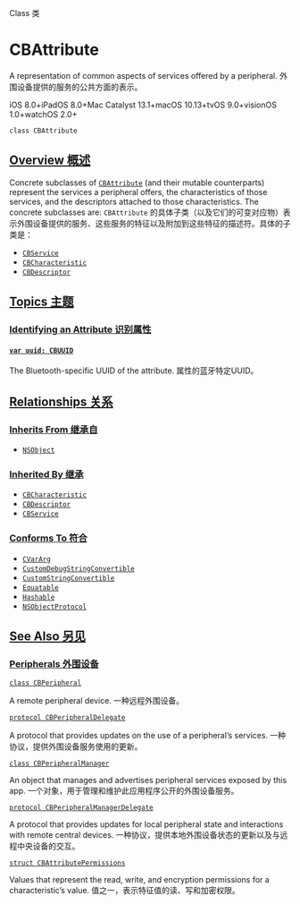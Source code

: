 Class 类

# CBAttribute

A representation of common aspects of services offered by a peripheral.
外围设备提供的服务的公共方面的表示。

iOS 8.0+iPadOS 8.0+Mac Catalyst 13.1+macOS 10.13+tvOS 9.0+visionOS 1.0+watchOS 2.0+

```
class CBAttribute
```



## [Overview 概述](https://developer.apple.com/documentation/corebluetooth/cbattribute#overview)

Concrete subclasses of [`CBAttribute`](https://developer.apple.com/documentation/corebluetooth/cbattribute) (and their mutable counterparts) represent the services a peripheral offers, the characteristics of those services, and the descriptors attached to those characteristics. The concrete subclasses are:
`CBAttribute` 的具体子类（以及它们的可变对应物）表示外围设备提供的服务、这些服务的特征以及附加到这些特征的描述符。具体的子类是：

- [`CBService`](https://developer.apple.com/documentation/corebluetooth/cbservice)
- [`CBCharacteristic`](https://developer.apple.com/documentation/corebluetooth/cbcharacteristic)
- [`CBDescriptor`](https://developer.apple.com/documentation/corebluetooth/cbdescriptor)



## [Topics 主题](https://developer.apple.com/documentation/corebluetooth/cbattribute#topics)

### [Identifying an Attribute 识别属性](https://developer.apple.com/documentation/corebluetooth/cbattribute#Identifying-an-Attribute)

#### [`var uuid: CBUUID`](https://developer.apple.com/documentation/corebluetooth/cbattribute/uuid)

The Bluetooth-specific UUID of the attribute.
属性的蓝牙特定UUID。



## [Relationships 关系](https://developer.apple.com/documentation/corebluetooth/cbattribute#relationships)

### [Inherits From 继承自](https://developer.apple.com/documentation/corebluetooth/cbattribute#inherits-from)

- [`NSObject`](https://developer.apple.com/documentation/objectivec/nsobject)



### [Inherited By 继承](https://developer.apple.com/documentation/corebluetooth/cbattribute#inherited-by)

- [`CBCharacteristic`](https://developer.apple.com/documentation/corebluetooth/cbcharacteristic)
- [`CBDescriptor`](https://developer.apple.com/documentation/corebluetooth/cbdescriptor)
- [`CBService`](https://developer.apple.com/documentation/corebluetooth/cbservice)



### [Conforms To 符合](https://developer.apple.com/documentation/corebluetooth/cbattribute#conforms-to)

- [`CVarArg`](https://developer.apple.com/documentation/Swift/CVarArg)
- [`CustomDebugStringConvertible`](https://developer.apple.com/documentation/Swift/CustomDebugStringConvertible)
- [`CustomStringConvertible`](https://developer.apple.com/documentation/Swift/CustomStringConvertible)
- [`Equatable`](https://developer.apple.com/documentation/Swift/Equatable)
- [`Hashable`](https://developer.apple.com/documentation/Swift/Hashable)
- [`NSObjectProtocol`](https://developer.apple.com/documentation/objectivec/nsobjectprotocol)



## [See Also 另见](https://developer.apple.com/documentation/corebluetooth/cbattribute#see-also)

### [Peripherals 外围设备](https://developer.apple.com/documentation/corebluetooth/cbattribute#Peripherals)

[`class CBPeripheral`](https://developer.apple.com/documentation/corebluetooth/cbperipheral)

A remote peripheral device.
一种远程外围设备。

[`protocol CBPeripheralDelegate`](https://developer.apple.com/documentation/corebluetooth/cbperipheraldelegate)

A protocol that provides updates on the use of a peripheral’s services.
一种协议，提供外围设备服务使用的更新。

[`class CBPeripheralManager`](https://developer.apple.com/documentation/corebluetooth/cbperipheralmanager)

An object that manages and advertises peripheral services exposed by this app.
一个对象，用于管理和维护此应用程序公开的外围设备服务。

[`protocol CBPeripheralManagerDelegate`](https://developer.apple.com/documentation/corebluetooth/cbperipheralmanagerdelegate)

A protocol that provides updates for local peripheral state and interactions with remote central devices.
一种协议，提供本地外围设备状态的更新以及与远程中央设备的交互。

[`struct CBAttributePermissions`](https://developer.apple.com/documentation/corebluetooth/cbattributepermissions)

Values that represent the read, write, and encryption permissions for a characteristic’s value.
值之一，表示特征值的读、写和加密权限。
